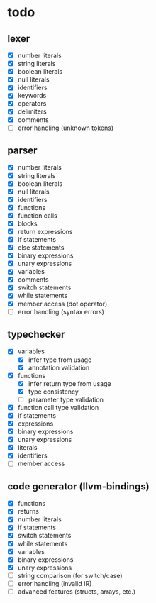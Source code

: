 # todo

## lexer
- [x] number literals
- [x] string literals
- [x] boolean literals
- [x] null literals
- [x] identifiers
- [x] keywords
- [x] operators
- [x] delimiters
- [x] comments
- [ ] error handling (unknown tokens)

## parser
- [x] number literals
- [x] string literals
- [x] boolean literals
- [x] null literals
- [x] identifiers
- [x] functions
- [x] function calls
- [x] blocks
- [x] return expressions
- [x] if statements
- [x] else statements
- [x] binary expressions
- [x] unary expressions
- [x] variables
- [x] comments
- [x] switch statements
- [x] while statements
- [x] member access (dot operator)
- [ ] error handling (syntax errors)

## typechecker
- [x] variables
  - [x] infer type from usage
  - [x] annotation validation
- [x] functions
  - [x] infer return type from usage
  - [x] type consistency
  - [ ] parameter type validation
- [x] function call type validation
- [x] if statements
- [x] expressions
- [x] binary expressions
- [x] unary expressions
- [x] literals
- [x] identifiers
- [ ] member access

## code generator (llvm-bindings)
- [x] functions
- [x] returns
- [x] number literals
- [x] if statements
- [x] switch statements
- [x] while statements
- [x] variables
- [x] binary expressions
- [x] unary expressions
- [ ] string comparison (for switch/case)
- [ ] error handling (invalid IR)
- [ ] advanced features (structs, arrays, etc.)